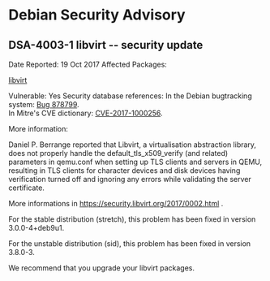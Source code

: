 
Debian Security Advisory
========================


DSA-4003-1 libvirt -- security update
-------------------------------------



Date Reported:
19 Oct 2017
Affected Packages:

[libvirt](https://packages.debian.org/src:libvirt)

Vulnerable:
Yes
Security database references:
In the Debian bugtracking system: [Bug 878799](https://bugs.debian.org/cgi-bin/bugreport.cgi?bug=878799).  
In Mitre's CVE dictionary: [CVE-2017-1000256](https://security-tracker.debian.org/tracker/CVE-2017-1000256).  

More information:

Daniel P. Berrange reported that Libvirt, a virtualisation abstraction
library, does not properly handle the default\_tls\_x509\_verify (and
related) parameters in qemu.conf when setting up TLS clients and servers
in QEMU, resulting in TLS clients for character devices and disk devices
having verification turned off and ignoring any errors while validating
the server certificate.


More informations in <https://security.libvirt.org/2017/0002.html> .


For the stable distribution (stretch), this problem has been fixed in
version 3.0.0-4+deb9u1.


For the unstable distribution (sid), this problem has been fixed in
version 3.8.0-3.


We recommend that you upgrade your libvirt packages.





